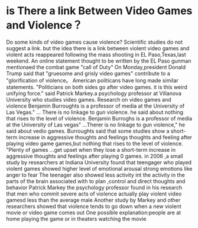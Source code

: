 #  is There a link Between Video Games and Violence？
Do some kinds of video games cause violence? Scientific studies do not suggest a link.
but the idea there is a link between violent video games and violent acts reappeared following the mass shooting in EL Paso,Texas,last weekend.
An online  statement thought to be written by the EL Paso gunman mentionaed the combat  game "call of Duty“
On Monday,president Donald Trump said that "gruesome and grisly video games"
contribute to a "glorification of violence。
American politicans have long made similar statements.
"Politicians on both sides go after video games. it is this weird unifying force." said Patrick Markey.a psychology professor at Villanova University who studies video games.
Research on video games and violence 
Benjamin Burroughts is a professor of media at the University of Las Vegas." ... There is no linkage to gun violence. he said about nothing that rises to the level of violence.
Benjamin Burroghs is a professor of media at the University of Las vegas" ...Therer is no linkage to gun violence," he said about vedio games.
Burroughts said that some studies show a short-term increase in aggressive thoughts and feelings thoughts and feeling after playing video game games,but  nothing that rises to the level of violence.
"Plenty of games ...get upset when they lose a short-term increase in aggressive thoughts and feelings after playing 0 games.
in 2006 ,a small study by researchers at Indiana University found that teengager who played violent 
 games showed higher level of emotional arousal strong emotions like anger to fear   The teenager also showed less activity int the activity in the parts of the brain associated with to plan ,control and direct thoughts and behavior
Patrick Markey the psychology professor found in his research that men who commit severe acts of violence  actually play violent video gamesd less than the average male 
Another study by  Markey and other researchers showed  that violence tends to go down when a new violent movie or video game comes out One possible explanation:people are at home playing the game or in theaters watching the movie












 